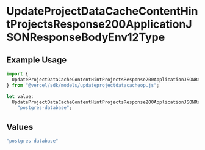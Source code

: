 # UpdateProjectDataCacheContentHintProjectsResponse200ApplicationJSONResponseBodyEnv12Type

## Example Usage

```typescript
import {
  UpdateProjectDataCacheContentHintProjectsResponse200ApplicationJSONResponseBodyEnv12Type,
} from "@vercel/sdk/models/updateprojectdatacacheop.js";

let value:
  UpdateProjectDataCacheContentHintProjectsResponse200ApplicationJSONResponseBodyEnv12Type =
    "postgres-database";
```

## Values

```typescript
"postgres-database"
```
